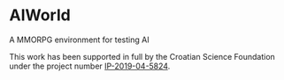 # AIWorld
A MMORPG environment for testing AI

This work has been supported in full by the Croatian Science Foundation under the project number [IP-2019-04-5824](http://dragon.foi.hr:8888/ohai4games).
